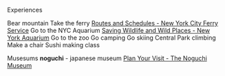 


Experiences 

Bear mountain
Take the ferry
	[Routes and Schedules - New York City Ferry Service](https://www.ferry.nyc/routes-and-schedules/)
Go to the NYC Aquarium
	[Saving Wildlife and Wild Places - New York Aquarium](https://nyaquarium.com/)
Go to the zoo
Go camping
Go skiing
Central Park climbing 
Make a chair
Sushi making class

Musesums
**noguchi** - japanese museum
	[Plan Your Visit - The Noguchi Museum](https://www.noguchi.org/museum/visit/plan/)

